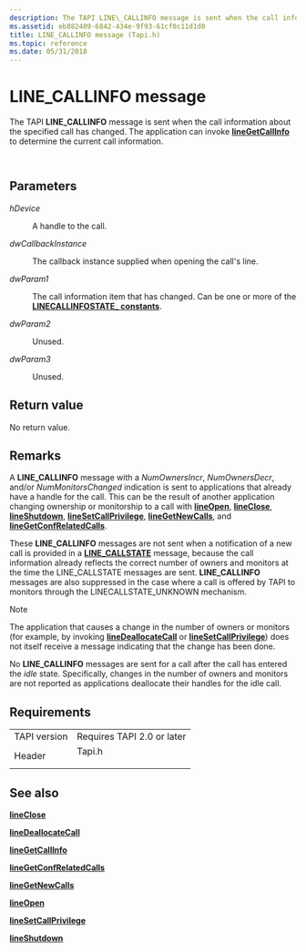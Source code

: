 ```yaml
---
description: The TAPI LINE\_CALLINFO message is sent when the call information about the specified call has changed. The application can invoke lineGetCallInfo to determine the current call information.
ms.assetid: eb882409-6842-434e-9f93-61cf0c11d1d0
title: LINE_CALLINFO message (Tapi.h)
ms.topic: reference
ms.date: 05/31/2018
---
```


# LINE\_CALLINFO message

The TAPI **LINE\_CALLINFO** message is sent when the call information about the specified call has changed. The application can invoke [**lineGetCallInfo**](/windows/desktop/api/Tapi/nf-tapi-linegetcallinfo) to determine the current call information.


```C++
            
```



## Parameters

<dl> <dt>

*hDevice* 
</dt> <dd>

A handle to the call.

</dd> <dt>

*dwCallbackInstance* 
</dt> <dd>

The callback instance supplied when opening the call's line.

</dd> <dt>

*dwParam1* 
</dt> <dd>

The call information item that has changed. Can be one or more of the [**LINECALLINFOSTATE\_ constants**](linecallinfostate--constants.md).

</dd> <dt>

*dwParam2* 
</dt> <dd>

Unused.

</dd> <dt>

*dwParam3* 
</dt> <dd>

Unused.

</dd> </dl>

## Return value

No return value.

## Remarks

A **LINE\_CALLINFO** message with a *NumOwnersIncr*, *NumOwnersDecr*, and/or *NumMonitorsChanged* indication is sent to applications that already have a handle for the call. This can be the result of another application changing ownership or monitorship to a call with [**lineOpen**](/windows/desktop/api/Tapi/nf-tapi-lineopen), [**lineClose**](/windows/desktop/api/Tapi/nf-tapi-lineclose), [**lineShutdown**](/windows/desktop/api/Tapi/nf-tapi-lineshutdown), [**lineSetCallPrivilege**](/windows/desktop/api/Tapi/nf-tapi-linesetcallprivilege), [**lineGetNewCalls**](/windows/desktop/api/Tapi/nf-tapi-linegetnewcalls), and [**lineGetConfRelatedCalls**](/windows/desktop/api/Tapi/nf-tapi-linegetconfrelatedcalls).

These **LINE\_CALLINFO** messages are not sent when a notification of a new call is provided in a [**LINE\_CALLSTATE**](line-callstate.md) message, because the call information already reflects the correct number of owners and monitors at the time the LINE\_CALLSTATE messages are sent. **LINE\_CALLINFO** messages are also suppressed in the case where a call is offered by TAPI to monitors through the LINECALLSTATE\_UNKNOWN mechanism.

> [!Note]  
> The application that causes a change in the number of owners or monitors (for example, by invoking [**lineDeallocateCall**](/windows/desktop/api/Tapi/nf-tapi-linedeallocatecall) or [**lineSetCallPrivilege**](/windows/desktop/api/Tapi/nf-tapi-linesetcallprivilege)) does not itself receive a message indicating that the change has been done.

 

No **LINE\_CALLINFO** messages are sent for a call after the call has entered the *idle* state. Specifically, changes in the number of owners and monitors are not reported as applications deallocate their handles for the idle call.

## Requirements



|                         |                                                                                   |
|-------------------------|-----------------------------------------------------------------------------------|
| TAPI version<br/> | Requires TAPI 2.0 or later<br/>                                             |
| Header<br/>       | <dl> <dt>Tapi.h</dt> </dl> |



## See also

<dl> <dt>

[**lineClose**](/windows/desktop/api/Tapi/nf-tapi-lineclose)
</dt> <dt>

[**lineDeallocateCall**](/windows/desktop/api/Tapi/nf-tapi-linedeallocatecall)
</dt> <dt>

[**lineGetCallInfo**](/windows/desktop/api/Tapi/nf-tapi-linegetcallinfo)
</dt> <dt>

[**lineGetConfRelatedCalls**](/windows/desktop/api/Tapi/nf-tapi-linegetconfrelatedcalls)
</dt> <dt>

[**lineGetNewCalls**](/windows/desktop/api/Tapi/nf-tapi-linegetnewcalls)
</dt> <dt>

[**lineOpen**](/windows/desktop/api/Tapi/nf-tapi-lineopen)
</dt> <dt>

[**lineSetCallPrivilege**](/windows/desktop/api/Tapi/nf-tapi-linesetcallprivilege)
</dt> <dt>

[**lineShutdown**](/windows/desktop/api/Tapi/nf-tapi-lineshutdown)
</dt> </dl>

 

 




